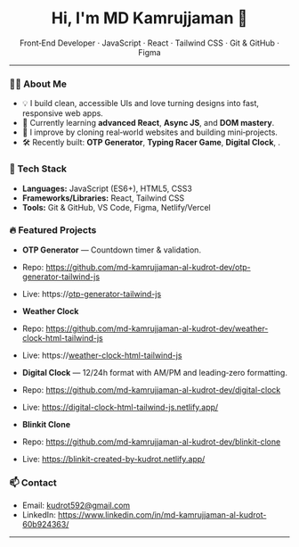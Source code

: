<!-- PROFILE README: start -->
<h1 align="center">Hi, I'm MD Kamrujjaman 👋</h1>


<p align="center">
Front‑End Developer · JavaScript · React · Tailwind CSS · Git & GitHub · Figma
</p>


---


### 👨‍💻 About Me
- 💡 I build clean, accessible UIs and love turning designs into fast, responsive web apps.
- 🚀 Currently learning **advanced React**, **Async JS**, and **DOM mastery**.
- 🧩 I improve by cloning real‑world websites and building mini‑projects.
- 🛠️ Recently built: **OTP Generator**, **Typing Racer Game**, **Digital Clock**, .


### 🧰 Tech Stack
- **Languages:** JavaScript (ES6+), HTML5, CSS3
- **Frameworks/Libraries:** React, Tailwind CSS
- **Tools:** Git & GitHub, VS Code, Figma, Netlify/Vercel


### 🔥 Featured Projects
- **OTP Generator** — Countdown timer & validation.
- Repo: https://github.com/md-kamrujjaman-al-kudrot-dev/otp-generator-tailwind-js
- Live: https://[otp-generator-tailwind-js](https://otp-generator-tailwind-js.netlify.app/)

- **Weather Clock** 
- Repo: https://github.com/md-kamrujjaman-al-kudrot-dev/weather-clock-html-tailwind-js
- Live: https://[weather-clock-html-tailwind-js](https://weather-clock-html-tailwind-js.netlify.app/)

- **Digital Clock** — 12/24h format with AM/PM and leading‑zero formatting.
- Repo: https://github.com/md-kamrujjaman-al-kudrot-dev/digital-clock
- Live: https://digital-clock-html-tailwind-js.netlify.app/

- **Blinkit Clone** 
- Repo: https://github.com/md-kamrujjaman-al-kudrot-dev/blinkit-clone
- Live: https://blinkit-created-by-kudrot.netlify.app/


### 📫 Contact
- Email: kudrot592@gmail.com
- LinkedIn: https://www.linkedin.com/in/md-kamrujjaman-al-kudrot-60b924363/



---





<!-- PROFILE README: end -->
